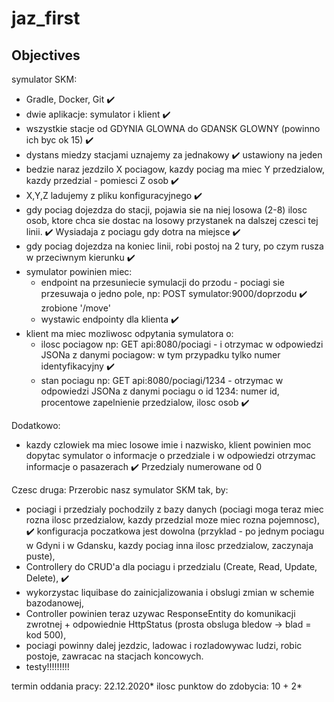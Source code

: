 # jaz_first

## Objectives

symulator SKM:

- Gradle, Docker, Git :heavy_check_mark:
- dwie aplikacje: symulator i klient :heavy_check_mark:
- wszystkie stacje od GDYNIA GLOWNA do GDANSK GLOWNY (powinno ich byc ok 15) :heavy_check_mark: 
- dystans miedzy stacjami uznajemy za jednakowy :heavy_check_mark: ustawiony na jeden
- bedzie naraz jezdzilo X pociagow, kazdy pociag ma miec Y przedzialow, kazdy przedzial - pomiesci Z osob :heavy_check_mark:
- X,Y,Z ladujemy z pliku konfiguracyjnego :heavy_check_mark:
- gdy pociag dojezdza do stacji, pojawia sie na niej losowa (2-8) ilosc osob, ktore chca sie dostac na losowy przystanek na dalszej czesci tej linii. :heavy_check_mark:
  Wysiadaja z pociagu gdy dotra na miejsce :heavy_check_mark:
- gdy pociag dojezdza na koniec linii, robi postoj na 2 tury, po czym rusza w przeciwnym kierunku :heavy_check_mark:
- symulator powinien miec:
  - endpoint na przesuniecie symulacji do przodu - pociagi sie przesuwaja o jedno pole, np:
        POST symulator:9000/doprzodu :heavy_check_mark: zrobione '/move'
  - wystawic endpointy dla klienta :heavy_check_mark:
- klient ma miec mozliwosc odpytania symulatora o:
  - ilosc pociagow np:
	GET api:8080/pociagi - i otrzymac w odpowiedzi JSONa z danymi pociagow: w tym przypadku tylko numer identyfikacyjny :heavy_check_mark:
  - stan pociagu np:
        GET api:8080/pociagi/1234 - otrzymac w odpowiedzi JSONa z danymi pociagu o id 1234: numer id, procentowe zapelnienie przedzialow, ilosc osob :heavy_check_mark:

Dodatkowo:
- kazdy czlowiek ma miec losowe imie i nazwisko, klient powinien moc dopytac symulator o informacje o przedziale i w odpowiedzi otrzymac informacje o pasazerach :heavy_check_mark: Przedzialy numerowane od 0


Czesc druga:
Przerobic nasz symulator SKM tak, by:
  - pociagi i przedzialy pochodzily z bazy danych (pociagi moga teraz miec rozna ilosc przedzialow, kazdy przedzial moze miec rozna pojemnosc), :heavy_check_mark:
    konfiguracja poczatkowa jest dowolna (przyklad - po jednym pociagu w Gdyni i w Gdansku, kazdy pociag inna ilosc przedzialow, zaczynaja puste),
  - Controllery do CRUD'a dla pociagu i przedzialu (Create, Read, Update, Delete), :heavy_check_mark:
  - wykorzystac liquibase do zainicjalizowania i obslugi zmian w schemie bazodanowej,
  - Controller powinien teraz uzywac ResponseEntity do komunikacji zwrotnej + odpowiednie HttpStatus (prosta obsluga bledow -> blad = kod 500),
  - pociagi powinny dalej jezdzic, ladowac i rozladowywac ludzi, robic postoje, zawracac na stacjach koncowych.
  - testy!!!!!!!!!

termin oddania pracy: 22.12.2020*
ilosc punktow do zdobycia: 10 + 2*
